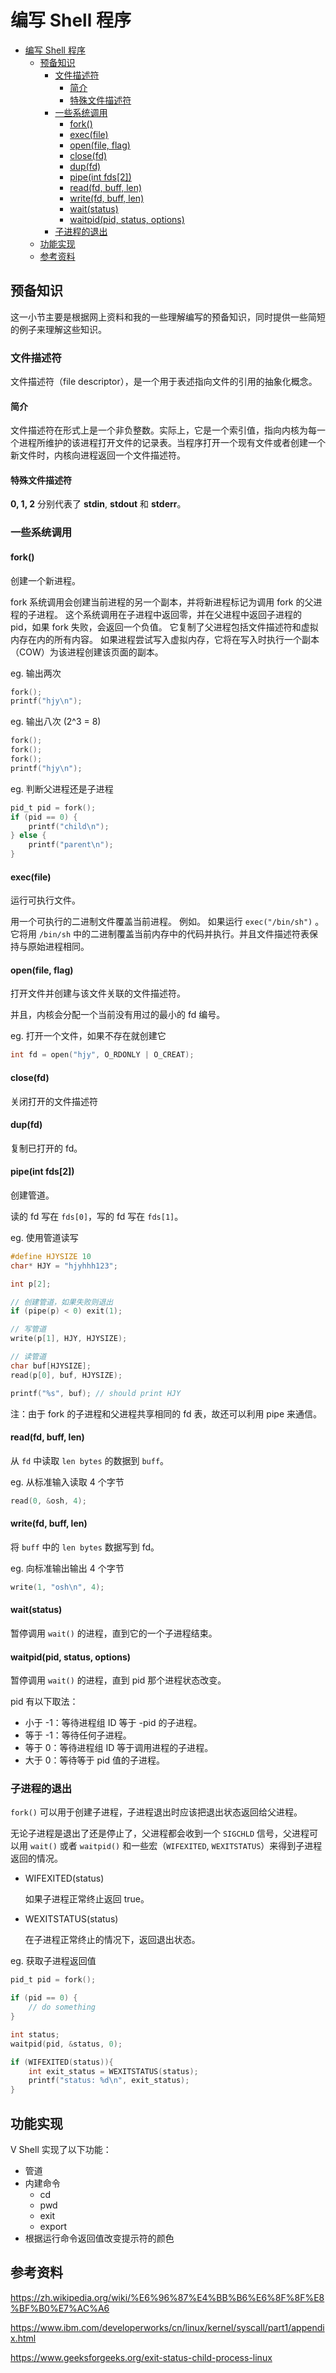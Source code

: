 # 编写 Shell 程序
- [编写 Shell 程序](#%E7%BC%96%E5%86%99-shell-%E7%A8%8B%E5%BA%8F)
    - [预备知识](#%E9%A2%84%E5%A4%87%E7%9F%A5%E8%AF%86)
        - [文件描述符](#%E6%96%87%E4%BB%B6%E6%8F%8F%E8%BF%B0%E7%AC%A6)
            - [简介](#%E7%AE%80%E4%BB%8B)
            - [特殊文件描述符](#%E7%89%B9%E6%AE%8A%E6%96%87%E4%BB%B6%E6%8F%8F%E8%BF%B0%E7%AC%A6)
        - [一些系统调用](#%E4%B8%80%E4%BA%9B%E7%B3%BB%E7%BB%9F%E8%B0%83%E7%94%A8)
            - [fork()](#fork)
            - [exec(file)](#execfile)
            - [open(file, flag)](#openfile-flag)
            - [close(fd)](#closefd)
            - [dup(fd)](#dupfd)
            - [pipe(int fds[2])](#pipeint-fds2)
            - [read(fd, buff, len)](#readfd-buff-len)
            - [write(fd, buff, len)](#writefd-buff-len)
            - [wait(status)](#waitstatus)
            - [waitpid(pid, status, options)](#waitpidpid-status-options)
        - [子进程的退出](#%E5%AD%90%E8%BF%9B%E7%A8%8B%E7%9A%84%E9%80%80%E5%87%BA)
    - [功能实现](#%E5%8A%9F%E8%83%BD%E5%AE%9E%E7%8E%B0)
    - [参考资料](#%E5%8F%82%E8%80%83%E8%B5%84%E6%96%99)

## 预备知识

这一小节主要是根据网上资料和我的一些理解编写的预备知识，同时提供一些简短的例子来理解这些知识。

### 文件描述符

文件描述符（file descriptor），是一个用于表述指向文件的引用的抽象化概念。

#### 简介

文件描述符在形式上是一个非负整数。实际上，它是一个索引值，指向内核为每一个进程所维护的该进程打开文件的记录表。当程序打开一个现有文件或者创建一个新文件时，内核向进程返回一个文件描述符。

#### 特殊文件描述符

**0, 1, 2** 分别代表了 **stdin**, **stdout** 和 **stderr**。

### 一些系统调用

#### fork()

创建一个新进程。

fork 系统调用会创建当前进程的另一个副本，并将新进程标记为调用 fork 的父进程的子进程。 这个系统调用在子进程中返回零，并在父进程中返回子进程的 pid，如果 fork 失败，会返回一个负值。 它复制了父进程包括文件描述符和虚拟内存在内的所有内容。 如果进程尝试写入虚拟内存，它将在写入时执行一个副本（COW）为该进程创建该页面的副本。

eg. 输出两次

```c
fork();
printf("hjy\n");
```

eg. 输出八次 (2^3 = 8)

```c
fork();
fork();
fork();
printf("hjy\n");
```

eg. 判断父进程还是子进程

```c
pid_t pid = fork();
if (pid == 0) {
    printf("child\n");
} else {
    printf("parent\n");
}
```

#### exec(file)

运行可执行文件。

用一个可执行的二进制文件覆盖当前进程。 例如。 如果运行 `exec("/bin/sh")` 。 它将用 `/bin/sh` 中的二进制覆盖当前内存中的代码并执行。并且文件描述符表保持与原始进程相同。

#### open(file, flag)

打开文件并创建与该文件关联的文件描述符。

并且，内核会分配一个当前没有用过的最小的 fd 编号。

eg. 打开一个文件，如果不存在就创建它

```c
int fd = open("hjy", O_RDONLY | O_CREAT); 
```

#### close(fd)

关闭打开的文件描述符

#### dup(fd)

复制已打开的 fd。

#### pipe(int fds[2])

创建管道。

读的 fd 写在 `fds[0]`，写的 fd 写在 `fds[1]`。

eg. 使用管道读写

```c
#define HJYSIZE 10
char* HJY = "hjyhhh123";

int p[2];

// 创建管道，如果失败则退出
if (pipe(p) < 0) exit(1);

// 写管道
write(p[1], HJY, HJYSIZE);

// 读管道
char buf[HJYSIZE];
read(p[0], buf, HJYSIZE);

printf("%s", buf); // should print HJY
```

注：由于 fork 的子进程和父进程共享相同的 fd 表，故还可以利用 pipe 来通信。

#### read(fd, buff, len)

从 `fd` 中读取 `len bytes` 的数据到 `buff`。

eg. 从标准输入读取 4 个字节

```c
read(0, &osh, 4);
```

#### write(fd, buff, len)

将 `buff` 中的 `len bytes` 数据写到 fd。 

eg. 向标准输出输出 4 个字节

```c
write(1, "osh\n", 4);
```

#### wait(status)

暂停调用 `wait()` 的进程，直到它的一个子进程结束。 

#### waitpid(pid, status, options)

暂停调用 `wait()` 的进程，直到 pid 那个进程状态改变。

pid 有以下取法：

- 小于 -1：等待进程组 ID 等于 -pid 的子进程。
- 等于 -1：等待任何子进程。
- 等于 0：等待进程组 ID 等于调用进程的子进程。
- 大于 0：等待等于 pid 值的子进程。

### 子进程的退出

`fork()` 可以用于创建子进程，子进程退出时应该把退出状态返回给父进程。

无论子进程是退出了还是停止了，父进程都会收到一个 `SIGCHLD` 信号，父进程可以用 `wait()` 或者  `waitpid()`  和一些宏（`WIFEXITED`, `WEXITSTATUS`）来得到子进程返回的情况。

- WIFEXITED(status)

  如果子进程正常终止返回 true。

- WEXITSTATUS(status)

  在子进程正常终止的情况下，返回退出状态。

eg. 获取子进程返回值

```c
pid_t pid = fork();

if (pid == 0) {
    // do something
}

int status;
waitpid(pid, &status, 0);

if (WIFEXITED(status)){
    int exit_status = WEXITSTATUS(status);
    printf("status: %d\n", exit_status);
}
```

## 功能实现

V Shell 实现了以下功能：

- 管道
- 内建命令
    - cd
    - pwd
    - exit
    - export
- 根据运行命令返回值改变提示符的颜色

## 参考资料

https://zh.wikipedia.org/wiki/%E6%96%87%E4%BB%B6%E6%8F%8F%E8%BF%B0%E7%AC%A6

https://www.ibm.com/developerworks/cn/linux/kernel/syscall/part1/appendix.html

https://www.geeksforgeeks.org/exit-status-child-process-linux